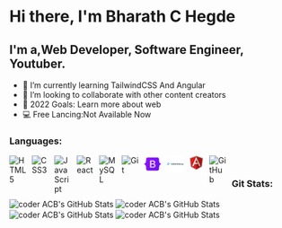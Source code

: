 # Hi there, I'm Bharath C Hegde 

## I'm a,Web Developer, Software Engineer, Youtuber.

- 🌱 I’m currently learning TailwindCSS And Angular
- 👯 I’m looking to collaborate with other content creators
- 🥅 2022 Goals: Learn more about web
- 💻 Free Lancing:Not Available Now 


### Languages:


<img align="left" alt="HTML5" width="30px" src="https://cdn.jsdelivr.net/gh/devicons/devicon/icons/html5/html5-original.svg" style="padding-right:10px;" />
<img align="left" alt="CSS3" width="30px" src="https://cdn.jsdelivr.net/gh/devicons/devicon/icons/css3/css3-original.svg" style="padding-right:10px;" />
<img align="left" alt="JavaScript" width="30px" src="https://cdn.jsdelivr.net/gh/devicons/devicon/icons/javascript/javascript-original.svg" style="padding-right:10px;" />
<img align="left" alt="React" width="30px" src="https://cdn.jsdelivr.net/gh/devicons/devicon/icons/react/react-original.svg" style="padding-right:10px;" />
<img align="left" alt="MySQL" width="30px" src="https://cdn.jsdelivr.net/gh/devicons/devicon/icons/mysql/mysql-original.svg" style="padding-right:10px;" />
<img align="left" alt="Git" width="30px" src="https://cdn.jsdelivr.net/gh/devicons/devicon/icons/git/git-original.svg" style="padding-right:10px;" />
<img align="left" alt="Bootstrap" width="30px" src="https://github.com/devicons/devicon/blob/master/icons/bootstrap/bootstrap-original.svg" style="padding-right:10px;" />
<img align="left" alt="TailwindCss" width="30px" src="https://github.com/devicons/devicon/blob/master/icons/tailwindcss/tailwindcss-original-wordmark.svg" style="padding-right:10px;" />
<img align="left" alt="Angular" width="26px" src="https://github.com/devicons/devicon/blob/master/icons/angularjs/angularjs-original.svg" style="padding-right:10px;" />
<img align="left" alt="GitHub" width="30px" src="https://user-images.githubusercontent.com/3369400/139447912-e0f43f33-6d9f-45f8-be46-2df5bbc91289.png" style="padding-right:10px;" /><br/>


### Git Stats:
 <img align="center" alt="coder ACB's GitHub Stats" src="https://github-readme-streak-stats.herokuapp.com/?user=acb123web&count-private=true&theme=dark&hide_border=false"/>
 <img align="center" alt="coder ACB's GitHub Stats" src="https://github-readme-stats.vercel.app/api?username=acb123web&theme=dark&show_icons=true&hide_border=false"/>
  <img align="center" alt="coder ACB's GitHub Stats" src="https://github-readme-stats.vercel.app/api/top-langs/?username=acb123web&theme=dark&show_icons=true&hide_border=false"/>
  <img align="center" alt="coder ACB's GitHub Stats" src="https://activity-graph.herokuapp.com/graph?username=acb123web&theme=react-dark&show_icons=true&hide_border=false"/>


[website]: https://acbresume.000webhostapp.com/
[youtube]: https://www.youtube.com/channel/UC2-M285foDugCO0f1hsyaaQ
